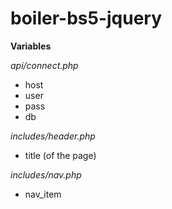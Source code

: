 # boiler-bs5-jquery

**Variables**

_api/connect.php_
- host
- user
- pass
- db

_includes/header.php_
- title (of the page)

_includes/nav.php_
- nav_item
